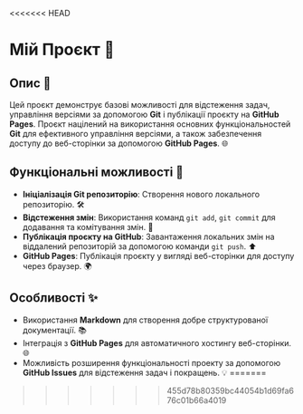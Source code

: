 <<<<<<< HEAD
# Мій Проєкт 🎉

## Опис 📝
Цей проєкт демонструє базові можливості для відстеження задач, управління версіями за допомогою **Git** і публікації проєкту на **GitHub Pages**. Проєкт націлений на використання основних функціональностей **Git** для ефективного управління версіями, а також забезпечення доступу до веб-сторінки за допомогою **GitHub Pages**. 🌐

## Функціональні можливості 🚀
- **Ініціалізація Git репозиторію**: Створення нового локального репозиторію. 🛠️
- **Відстеження змін**: Використання команд `git add`, `git commit` для додавання та комітування змін. 📝
- **Публікація проєкту на GitHub**: Завантаження локальних змін на віддалений репозиторій за допомогою команди `git push`. ⬆️
- **GitHub Pages**: Публікація проєкту у вигляді веб-сторінки для доступу через браузер. 🌍

## Особливості ✨
- Використання **Markdown** для створення добре структурованої документації. 📚
- Інтеграція з **GitHub Pages** для автоматичного хостингу веб-сторінки. 🌐
- Можливість розширення функціональності проекту за допомогою **GitHub Issues** для відстеження задач і покращень. 💡
=======

>>>>>>> 455d78b80359bc44054b1d69fa676c01b66a4019
